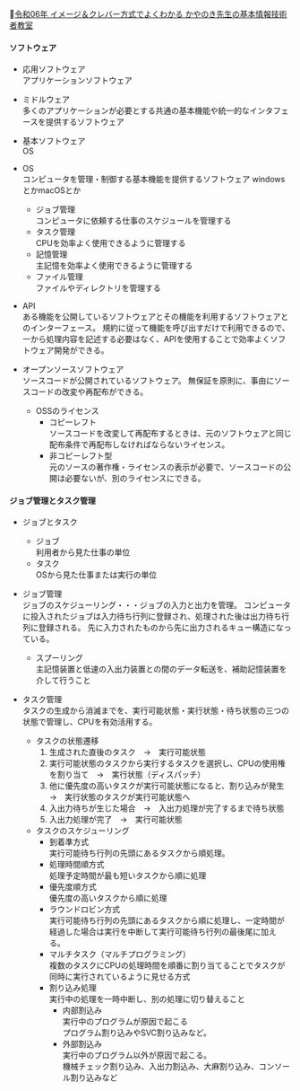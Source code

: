 
📖[令和06年 イメージ＆クレバー方式でよくわかる かやのき先生の基本情報技術者教室](https://gihyo.jp/book/2023/978-4-297-13827-1)

#### ソフトウェア

- 応用ソフトウェア  
  アプリケーションソフトウェア
- ミドルウェア  
  多くのアプリケーションが必要とする共通の基本機能や統一的なインタフェースを提供するソフトウェア
- 基本ソフトウェア  
  OS

- OS  
  コンピュータを管理・制御する基本機能を提供するソフトウェア
  windowsとかmacOSとか
  - ジョブ管理  
    コンピュータに依頼する仕事のスケジュールを管理する
  - タスク管理  
    CPUを効率よく使用できるように管理する
  - 記憶管理  
    主記憶を効率よく使用できるように管理する
  - ファイル管理  
    ファイルやディレクトリを管理する

- API  
  ある機能を公開しているソフトウェアとその機能を利用するソフトウェアとのインターフェース。
  規約に従って機能を呼び出すだけで利用できるので、一から処理内容を記述する必要はなく、APIを使用することで効率よくソフトウェア開発ができる。

- オープンソースソフトウェア  
  ソースコードが公開されているソフトウェア。
  無保証を原則に、事由にソースコードの改変や再配布ができる。
  - OSSのライセンス  
    - コピーレフト  
      ソースコードを改変して再配布するときは、元のソフトウェアと同じ配布条件で再配布しなければならないライセンス。
    - 非コピーレフト型  
      元のソースの著作権・ライセンスの表示が必要で、ソースコードの公開は必要ないが、別のライセンスにできる。

#### ジョブ管理とタスク管理

- ジョブとタスク  
  - ジョブ  
    利用者から見た仕事の単位
  - タスク  
    OSから見た仕事または実行の単位

- ジョブ管理  
  ジョブのスケジューリング・・・ジョブの入力と出力を管理。
  コンピュータに投入されたジョブは入力待ち行列に登録され、処理された後は出力待ち行列に登録される。
  先に入力されたものから先に出力されるキュー構造になっている。
  - スプーリング  
    主記憶装置と低速の入出力装置との間のデータ転送を、補助記憶装置を介して行うこと

- タスク管理  
  タスクの生成から消滅までを、実行可能状態・実行状態・待ち状態の三つの状態で管理し、CPUを有効活用する。
  - タスクの状態遷移  
    1. 生成された直後のタスク　→　実行可能状態
    2. 実行可能状態のタスクから実行するタスクを選択し、CPUの使用権を割り当て　→　実行状態（ディスパッチ）
    3. 他に優先度の高いタスクが実行可能状態になると、割り込みが発生　→　実行状態のタスクが実行可能状態へ
    4. 入出力待ちが生じた場合　→　入出力処理が完了するまで待ち状態
    5. 入出力処理が完了　→　実行可能状態
  - タスクのスケジューリング
    - 到着準方式  
      実行可能待ち行列の先頭にあるタスクから順処理。
    - 処理時間順方式  
      処理予定時間が最も短いタスクから順に処理
    - 優先度順方式  
      優先度の高いタスクから順に処理
    - ラウンドロビン方式  
      実行可能待ち行列の先頭にあるタスクから順に処理し、一定時間が経過した場合は実行を中断して実行可能待ち行列の最後尾に加える。
    - マルチタスク（マルチプログラミング）  
      複数のタスクにCPUの処理時間を順番に割り当てることでタスクが同時に実行されているように見せる方式
    - 割り込み処理  
      実行中の処理を一時中断し、別の処理に切り替えること
      - 内部割込み  
        実行中のプログラムが原因で起こる  
        プログラム割り込みやSVC割り込みなど。
      - 外部割込み  
        実行中のプログラム以外が原因で起こる。  
        機械チェック割り込み、入出力割込み、大麻割り込み、コンソール割り込みなど
        
    
  
    
  
  
